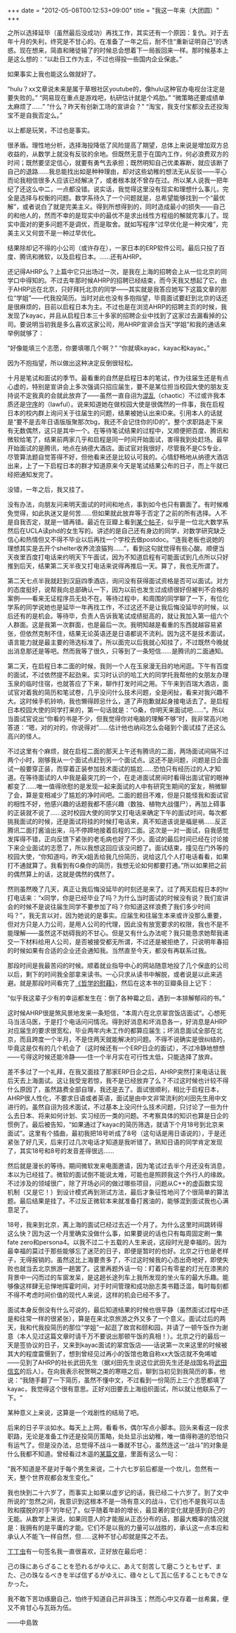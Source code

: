 +++
date = "2012-05-08T00:12:53+09:00"
title = "我这一年来（大团圆）"
+++

之所以选择延毕（虽然最后没成功）再找工作，其实还有一个原因：复仇。对于去年十月的失利，终究是不甘心的。在准备了一年之后，耐不住“重新证明自己”的诱惑。现在想来，简直和赌徒输了的时候总会想着下一局扳回来一样。那时候基本上是这么想的：“以赴日工作为主，不过也得投一些国内企业保底。”

如果事实上我也能这么做就好了。



“hulu？xx文章说未来是属于草根社区youtube的，像hulu这种官办电视台注定是要失败的。”
“网易现在重点是游戏吧，杭研估计就是个鸡肋。”
“微策略还要成绩单太麻烦了……”
“什么？昨天有创新工场的宣讲会？”
“淘宝，我支付宝都没去还投淘宝不是自我否定么。”



以上都是玩笑，不过也是事实。

很矛盾。理性地分析，选择海投降低了风险提高了期望，总体上来说是增加双方总收益的，从数学上就没有反驳的余地。但既然无意于在国内工作，何必浪费双方的时间；既然要坚定信心，就要有勇气去承担；既然明知自己优柔寡断，就应该断了自己的退路……我总能找出如是种种理由，却对这些幼稚的想法无从反驳——平心而论我相信很多人应该已经解决了，或者根本就不曾存在过。所以某人说我一把年纪了还这么中二，一点都没错。说实话，我觉得这里没有现实和理想什么事儿，完全是选择与权衡的问题。数学系待久了一个问题就是，总希望能够找到一个“最优解”，或者说白了就是完美主义。得到所想得到的，同时造成最小的损失——自己的和他人的，然而不幸的是现实中的最优不是求出线性方程组的解就完事儿了。现实中面对的更多问题不是调优，而是取舍。就如写程序“过早优化是一种灾难”，完美主义又何尝不是一种过早优化。

结果除却记不得的小公司（或许存在），一家日本的ERP软件公司。最后只投了百度、腾讯和微软，以及启程日本。……还有AHRP。

<!--more-->

还记得AHRP么？上篇中它只出场过一次，是我在上海的招聘会上从一位北京的同学口中得知的。不过去年那时候AHRP的招聘已经结束，而今天我又想起了它。由于AHRP远在北京，只好拜托北京的同学——其实就是我答应她写下这篇文章的那位“学姐”——代我投简历。当时对此也没有多抱指望，毕竟面试要赶到北京的话还是很麻烦的，目前以启程日本为主。不过也是在浏览AHRP的招聘主页的时候，我发现了kayac，并且从启程日本三十多家的招聘企业中找到了这家过去漏看掉的公司。要说明当初我是多么喜欢这家公司，用AHRP宣讲会当天“学姐”和我的通话来举例就够了：



“好像能填三个志愿，你要填哪几个啊？”
“你就填kayac，kayac和kayac。”



因为不抱指望，所以做出这种决定反倒很轻松。

十月是笔试和面试的季节。最看重的自然是启程日本的笔试，作为往届生还是有点心虚的，特别是宣讲会上多次强调只招应届生，要不是某位担当校园大使的朋友支持说不定我真的会就此放弃了——虽然一直自诩为[混乱](http://zh.wikipedia.org/wiki/%E9%98%B5%E8%90%A5_(%E9%BE%99%E4%B8%8E%E5%9C%B0%E4%B8%8B%E5%9F%8E))（chaotic）不过或许我本质还是[守序](http://zh.wikipedia.org/wiki/%E9%98%B5%E8%90%A5_(%E9%BE%99%E4%B8%8E%E5%9C%B0%E4%B8%8B%E5%9F%8E))的（lawful）。说来知道她在做校园大使是很偶然的一件事，我在启程日本的校内群上询问关于往届生的问题，结果被她认出来ID来。引用本人的话就是“要不是去年日语版版聚那次bg，我还不会记住你的ID的”。整个求职路走下来有无数偶然，这只是其中一个。在等待笔试结果的过程中，又顺便把百度、腾讯和微软给笔了，结果前两家几乎和启程是同一时间开始面试，害得我到处赶场。最早开始面试的是腾讯，地点在纳德大酒店。面试官对我很好，尽管我不是CS专业，尽管算法题自觉答得不好，但他看来还是比较认可我的。心情舒畅地从纳德大酒店出来，上了一下启程日本的群才知道原来今天是笔试结果公布的日子，而上午就已经把通知发完了。

没错，一年之后，我又挂了。

没有办法，向朋友问来明天面试的时间和地点，事到如今也只有霸面了。有时候难免觉得，如此执迷又是何苦……但如果就此放弃等于否定了之前的所有选择。人不是自我否定，就是一错再错。最近在豆瓣上看到[某个帖子](http://www.douban.com/note/141615290/)，似乎是一位北大数学系然后在UCLA读phd的女生写的。讲述的是自己还有身边的同学，对数学研究缺乏信心和热情但又不得不毕业以后再找一个学校去做postdoc。“连我老板也说她的理想其实是去开个shelter收养流浪猫狗……”，看到这句就觉得有些心酸。顺便当天夜里百度打电话来约明天下午面试，因为不知道启程有可能面试到几点所以只好推到后天，结果第二天半夜又打电话来说得再推后一天。算了，我也无所谓了。

第二天七点半我就赶到汉庭四季酒店，询问没有获得面试资格是否可以面试。对方的态度挺好，说帮我向总部确认一下，因为以前也发生过成绩很好但被判不合格的案例——看来无证程序员无处不在。等待过程中，和周围的同学聊了一下，有位化学系的同学说她也是延毕一年再找工作，不过这还不是让我后悔没延毕的时候，以后还有的是机会。等待毕，负责人告诉我笔试成绩挺高的，就让我加入第一组六个人群面。这是我第一次群面，也是最后一次。我明知越是看重的东西就越容易紧张，但依然克制不住，结果无论英语还是日语都说不流利。因为这不是技术面试，语言能力就是最主要的筛选标准了。所以面完以后我就心知挂了，不过既然今晚就出消息那还是等吧。然而我等了很久，只等到了一条短信……是腾讯的二面通知。

第二天，在启程日本二面的时候，我则一个人在玉泉漫无目的地闲逛。下午有百度的面试，不过依然提不起劲来。实习时认识的哈工大的同学托我帮他的女朋友办理玉泉的临时住宿，也就答应了下来，聊作打发时间之用。下午来到百瑞大酒店，面试官对着我的简历和笔试卷，几乎没问什么技术问题，全是闲扯，看来对我兴趣不大。这时候手机铃响，我也懒得顾忌什么，道了声抱歉就起身接电话去了。是启程日本校园大使的同学打来的，第一句话就是：“G桑，你明天来面试吧……”。所以当面试官说出“你看的书是不少，但我觉得你对电脑的理解不够”时，我非常高兴地答道：“嗯，对的对的，你说得对”……估计他也纳闷怎么会碰到个面试挂了还这么高兴的怪人。

不过这里有个麻烦，就在启程二面的那天上午还有腾讯的二面，两场面试间隔不过两个小时，刚够我从一个面试点赶到另一个面试点。这还不是问题，问题是日企面试一般要穿正装，而穿着正装参加技术面试的尴尬……恐怕只有经历过的人才知道。在等待面试的人中我是最突兀的一个，在走进面试房间时看得出面试官的眼神都变了……唯一值得欣慰的是发现一起来面试的人中有研究生期间的室友，稍微聊了会，算是变相减少了尴尬的净时间吧。二面的题目不难，但是只能怪我和面试官的相性不好，他感兴趣的话题我都不感兴趣（数独、植物大战僵尸），再加上碍事的正装就不说了……这时校园大使的同学又打电话来确定下午的面试时间，每次都挑我面试的时候，还是面试将挂的时候打电话来，真不知道该说是福是祸……反正腾讯二面打酱油出来，马不停蹄地接着启程的二面。这次是一对一面试，自我感觉发挥得不错，正向反馈下紧张的老毛病也好了不少。面试的最后时间已经在讨论接下来企业面试的志愿了，所以我想这回应该没问题了。面试结束，撞见在门外等的校园大使，“你知道吗，昨天x姐丢给我几份简历，说给这几个人打电话看看，如果打不通就算了。我看到有G桑你的简历，我想无论如何都要打通。”所以如果把之前的偶然算上的话，这就是偶然的偶然了。

然则虽然晚了几天，真正让我后悔没延毕的时刻还是来了。过了两天启程日本的hr打电话来：“x同学，你是已经毕业了吗？为什么当时面试的时候没有说？我们宣讲会的时候不是说往届生同学不要参加了吗？你知道这样浪费了我们多少时间吗？”，我无言以对，因为她说的是事实。应届生和往届生本来或许没那么重要，但对方只是人力公司，是用人公司的代理，因此没有放宽要求的权限，我也不是不能理解——虽然这不妨碍我的不甘心。但是又有什么办法呢？我只能恳求她帮我递交一下材料给用人公司，是否被接受都无所谓，不过还是被拒绝了，只说明年春招的时候如果有合适的企业还会通知我。当然直至今天，都没有再联系过我。

那段时间是我最苦闷的时候。顺着就业指导中心的网站随意地投了几个保底的公司以后，剩下的时间我全部拿来读书。一心只求从读书中解脱，或者说是以此来逃避。就是那段时间看完了[《哲学的慰藉》](http://book.douban.com/subject/1045201/)，然后在这本书的豆瓣条目上记下：

“似乎我这辈子少有的幸运都发生在：倒了各种霉之后，遇到一本排解郁闷的书。”

这时候AHRP很是煞风景地发来一条短信，“本周六在北京翠宫饭店面试“。心想死马当活马医，于是打个电话问问情况。得到好消息和坏消息各一，好消息是AHRP对应届生的要求很宽松，毕业两年内未工作的都算应届生；坏消息面试全部在北京，而且跨度一个半月，不是住两天就能解决的问题。不得不说确实是很纠结的，毕竟这是仅有的几个机会了（这时候还有一个ERP日企的面试），不过冷静地想想——亏得这时候还能冷静——住一个半月实在可行性太低，只能选择了放弃。

差不多过了一个礼拜，在我又面挂了那家ERP日企之后，AHRP突然打来电话让我后天去上海面试。这让我受宠若惊，我不是已经放弃了么？不过这时候也计较不得什么原因了，虽然路费全部自理，我还是去了。面试很顺利，相比于启程日本，AHRP很人性化，不要求日语或者英语，面试是由中文非常流利的刈田先生用中文进行的。虽然自诩为技术面试，不过基本上没问什么技术问题，只讨论了一些为什么去日本、将来如何计划、实习经历一类的问题。不考察具体的知识也算是日企的惯例了。最后被告知，“如果通过了kayac的简历筛选，就请下个月18号到北京来面试”。这里有个插曲，最初我把18号听成了8号（这句话是用日语说的），于是还紧张了好几天，后来打过几次电话才知道是我听错了。熟知日语的同学肯定发现了，其实18号和8号的发音差得很远……

然后就是漫长的等待。期间微软发来电面邀请，因为笔试过去半个月还没有消息，本以为已经挂了。微软的面试倒不能说太难，可能也是照顾我这个外行人的缘故。不过涉及的领域很广，除了开场必问的做过哪些项目，问题从C++的虚函数实现机制（又是它！）到设计模式再到测试方法，最后才象征性地问了个很简单的算法题。最后结果是挂了。不过反正微软本来就准备打酱油的，能够混到面试我也心满意足了。

18号，我来到北京，离上海的面试已经过去近一个月了。为什么这里时间跳转得这么快？因为这一个月里确实没做什么事，如果要说的话也只有每周固定刷一集fate zero和persona4。以我不过二十五载的人生来说，这段时光是幸福的。因为最幸福的莫过于那些能够忘了迷茫的日子，即便是暂时的也好。北京之行也是老样子，无得报销的。虽然这比上海要贵多了，不过这时候我的心态出奇地好，即使失败也就当去北京旅游一趟罢了。这里再题外话一句：盯着只有零星的灯光在漆黑的背景中一闪而过的车窗发呆，是这趟长途列车上我所发现的坐火车的最大乐趣。能够像这样肆无忌惮地挥霍时间，对于时间管理和成功励志类书籍泛滥，每时每刻都不得不考虑时间价值的现代人来说，这样的机会已经不多了。

面试本身反倒没有什么可说的，最后知道结果的时候也很平静（虽然面试过程中还是和往常一样的很紧张），算是在来北京旅游之外又多了一个意义。面试过后的两天，我和代我投简历的那位“学姐”一起逛了故宫和颐和园，并请了一顿午饭作为谢意（本人见过这篇文章时请千万不要说出那顿午饭的真相！）。北京之行的最后一天是签协议的日子，又来到kayac面试的翠宫饭店——话说第一次来这里的时候被其大的程度震慑到了，想到曾经见过再小的饭馆也敢自称xx大饭店就不免唏嘘——见到了AHRP的社长武田先生（据刈田先生说这位武田先生还是战国名将[武田信玄](http://zh.wikipedia.org/wiki/%E6%AD%A6%E7%94%B0%E4%BF%A1%E7%8E%84)的后人）。在向我表示祝贺啊之类的寒暄之后，聊到当初见到我简历的事，他说：“我随手翻了一下简历，虽然不懂中文，不过看到一份简历上三个志愿都填了kayac，我觉得这个很有意思。正好刈田要去上海组织面试，所以就让他联系了一下。“

某种意义上来说，这算是一个戏剧性的结局了吧。

后来的日子平淡如水。每天上上网，看看书，偶尔写点小脚本。回头来看这一段求职路，无论是准备工作还是投简历策略，处处显示出幼稚，唯一值得称道的恐怕只有运气了。但是没办法，总觉得不战斗一番就不甘心，虽然连这一“战斗”的对象是什么我都不知道。曾经看过木遥的[某篇文章](http://blog.farmostwood.net/445.html)，里面有这么一句：

“我不知道是不是对于每个男生来说，二十六七岁前后都是一个坎儿，忽然有一天，整个世界观都会发生变化。”

我也快到二十六岁了，而事实上如果以虚岁记的话，我已经二十六岁了。到了文中所说的“忽然之间，我意识到这根本不是一场有意义的战斗，它们也不是我可以击败和摆脱的对手“的年纪了。似乎随着年龄的增长，最显著的变化就是感到自己的无能。从数学上来说，如果同意人的才能服从正态分布的话，那最大概率的情况就是：我拥有的是平庸的才能。它们不是以我的力量可以战胜的，承认这一点本应和承认人不能飞一样自然，但……这种不甘心却就是挥之不去。

[丁丁虫](http://www.douban.com/people/lovedzc/)有一句签名我一直很喜欢，正好放在最后吧：

己の珠にあらざることを恐れるがゆえに、あえて刻苦して磨こうともせず、また、己の珠なるべきを半ば信ずるがゆえに、碌々として瓦に伍することもできなかった。

我不敢下苦功琢磨自己，怕终于知道自己并非珠玉；然而心中又存着一丝希冀，便又不肯甘心与瓦砾为伍。

——中島敦
